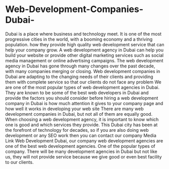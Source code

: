 # Web-Development-Companies-Dubai-
Dubai is a place where business and technology meet. It is one of the most progressive cities in the world, with a booming economy and a thriving population. how they provide high quality web development service that can help your company grow. A web development agency in Dubai can help you build your website or provide other digital marketing services such as social media management or online advertising campaigns. The web development agency in Dubai has gone through many changes over the past decade, with many companies merging or closing. Web development companies in Dubai are adapting to the changing needs of their clients and providing them with complete service so that our clients do not face any problem We are one of the most popular types of web development agencies in Dubai. They are known to be some of the best web developers in Dubai and provide the factors you should consider before hiring a web development company in Dubai is how much attention it gives to your company page and how well it works in developing your web site There are many web development companies in Dubai, but not all of them are equally good. When choosing a web development agency, it is important to know which one is good and which services they provide. This Dubai city has been at the forefront of technology for decades, so if you are also doing web development or any SEO work then you can contact our company Media Link Web Development Dubai, our company web development agencies are one of the best web development agencies. One of the popular types of company. There will be many development agencies in Dubai but not like us, they will not provide service because we give good or even best facility to our clients.
